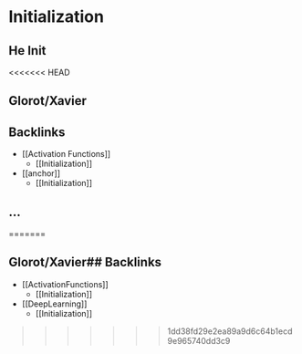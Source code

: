 # Initialization

## He Init

<<<<<<< HEAD
## Glorot/Xavier



## Backlinks
* [[Activation Functions]]
	* [[Initialization]]
* [[anchor]]
	* [[Initialization]]

## ...
=======
## Glorot/Xavier## Backlinks
* [[ActivationFunctions]]
	* [[Initialization]]
* [[DeepLearning]]
	* [[Initialization]]

>>>>>>> 1dd38fd29e2ea89a9d6c64b1ecd9e965740dd3c9
